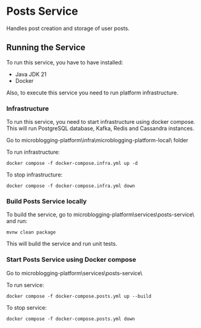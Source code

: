 # Posts Service

Handles post creation and storage of user posts.

## Running the Service

To run this service, you have to have installed:
- Java JDK 21
- Docker

Also, to execute this service you need to run platform infrastructure.

### Infrastructure

To run this service, you need to start infrastructure using docker compose. \
This will run PostgreSQL database, Kafka, Redis and Cassandra instances.

Go to microblogging-platform\infra\microblogging-platform-local\ folder 

To run infrastructure:

```
docker compose -f docker-compose.infra.yml up -d
```

To stop infrastructure:

```
docker compose -f docker-compose.infra.yml down
```

### Build Posts Service locally

To build the service, go to microblogging-platform\services\posts-service\ and run:
```
mvnw clean package
```
This will build the service and run unit tests.


### Start Posts Service using Docker compose

Go to microblogging-platform\services\posts-service\

To run service:

```
docker compose -f docker-compose.posts.yml up --build
```
To stop service:

```
docker compose -f docker-compose.posts.yml down
```
